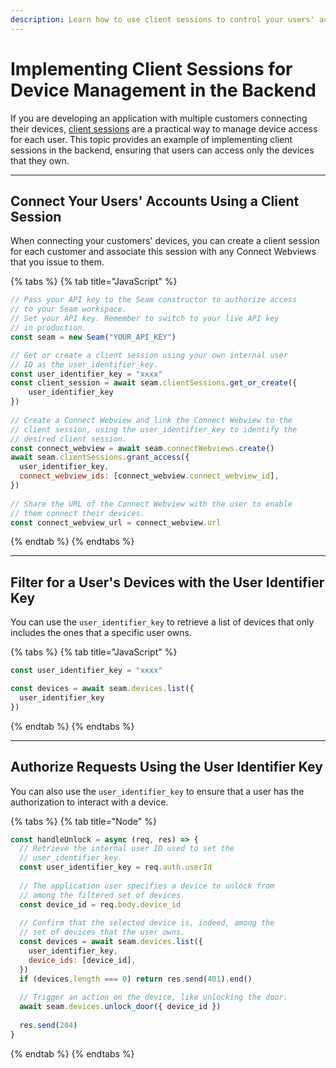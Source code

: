 ```yaml
---
description: Learn how to use client sessions to control your users' access to devices.
---
```


# Implementing Client Sessions for Device Management in the Backend

If you are developing an application with multiple customers connecting their devices, [client sessions](../client-session-tokens.md) are a practical way to manage device access for each user. This topic provides an example of implementing client sessions in the backend, ensuring that users can access only the devices that they own.

***

## Connect Your Users' Accounts Using a Client Session

When connecting your customers' devices, you can create a client session for each customer and associate this session with any Connect Webviews that you issue to them.

{% tabs %}
{% tab title="JavaScript" %}
```javascript
// Pass your API key to the Seam constructor to authorize access 
// to your Seam workspace.
// Set your API key. Remember to switch to your live API key 
// in production.
const seam = new Seam("YOUR_API_KEY")

// Get or create a client session using your own internal user 
// ID as the user_identifier_key.
const user_identifier_key = "xxxx"
const client_session = await seam.clientSessions.get_or_create({
    user_identifier_key
})
  
// Create a Connect Webview and link the Connect Webview to the 
// client session, using the user_identifier_key to identify the 
// desired client session.
const connect_webview = await seam.connectWebviews.create()
await seam.clientSessions.grant_access({
  user_identifier_key,
  connect_webview_ids: [connect_webview.connect_webview_id],
})
  
// Share the URL of the Connect Webview with the user to enable 
// them connect their devices.
const connect_webview_url = connect_webview.url
```
{% endtab %}
{% endtabs %}

***

## Filter for a User's Devices with the User Identifier Key

You can use the `user_identifier_key` to retrieve a list of devices that only includes the ones that a specific user owns.

{% tabs %}
{% tab title="JavaScript" %}
```javascript
const user_identifier_key = "xxxx"

const devices = await seam.devices.list({
  user_identifier_key
})
```
{% endtab %}
{% endtabs %}

***

## Authorize Requests Using the User Identifier Key

You can also use the `user_identifier_key` to ensure that a user has the authorization to interact with a device.

{% tabs %}
{% tab title="Node" %}
```javascript
const handleUnlock = async (req, res) => {
  // Retrieve the internal user ID used to set the 
  // user_identifier_key.
  const user_identifier_key = req.auth.userId
  
  // The application user specifies a device to unlock from 
  // among the filtered set of devices.
  const device_id = req.body.device_id
  
  // Confirm that the selected device is, indeed, among the 
  // set of devices that the user owns.
  const devices = await seam.devices.list({
    user_identifier_key,
    device_ids: [device_id],
  }) 
  if (devices.length === 0) return res.send(401).end()
  
  // Trigger an action on the device, like unlocking the door.
  await seam.devices.unlock_door({ device_id })
  
  res.send(204)
}
```
{% endtab %}
{% endtabs %}
